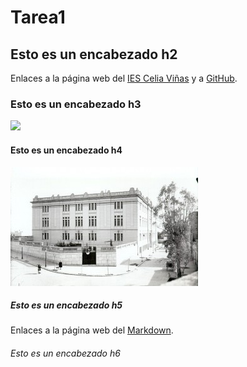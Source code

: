 # Tarea1

## Esto es un encabezado h2
Enlaces a la página web del [IES Celia Viñas][1] y a [GitHub][2].

[1]: https://iescelia.org
[2]: https://github.com
### Esto es un encabezado h3
![](https://iescelia.org/web/wp-content/uploads/2012/05/iescelia_1950.jpg)
#### Esto es un encabezado h4
![](imagenes/ies.jpg)
##### Esto es un encabezado h5
Enlaces a la página web del [Markdown][3].

[3]: ./markdown.md
###### Esto es un encabezado h6